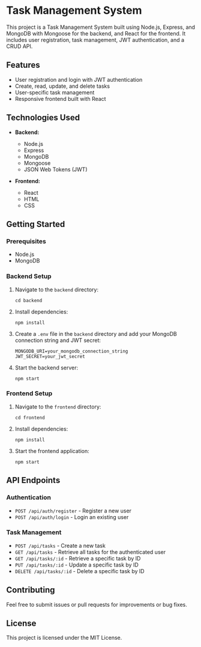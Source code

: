 # Task Management System

This project is a Task Management System built using Node.js, Express, and MongoDB with Mongoose for the backend, and React for the frontend. It includes user registration, task management, JWT authentication, and a CRUD API.

## Features

- User registration and login with JWT authentication
- Create, read, update, and delete tasks
- User-specific task management
- Responsive frontend built with React

## Technologies Used

- **Backend:**
  - Node.js
  - Express
  - MongoDB
  - Mongoose
  - JSON Web Tokens (JWT)

- **Frontend:**
  - React
  - HTML
  - CSS

## Getting Started

### Prerequisites

- Node.js
- MongoDB

### Backend Setup

1. Navigate to the `backend` directory:
   ```
   cd backend
   ```

2. Install dependencies:
   ```
   npm install
   ```

3. Create a `.env` file in the `backend` directory and add your MongoDB connection string and JWT secret:
   ```
   MONGODB_URI=your_mongodb_connection_string
   JWT_SECRET=your_jwt_secret
   ```

4. Start the backend server:
   ```
   npm start
   ```

### Frontend Setup

1. Navigate to the `frontend` directory:
   ```
   cd frontend
   ```

2. Install dependencies:
   ```
   npm install
   ```

3. Start the frontend application:
   ```
   npm start
   ```

## API Endpoints

### Authentication

- `POST /api/auth/register` - Register a new user
- `POST /api/auth/login` - Login an existing user

### Task Management

- `POST /api/tasks` - Create a new task
- `GET /api/tasks` - Retrieve all tasks for the authenticated user
- `GET /api/tasks/:id` - Retrieve a specific task by ID
- `PUT /api/tasks/:id` - Update a specific task by ID
- `DELETE /api/tasks/:id` - Delete a specific task by ID

## Contributing

Feel free to submit issues or pull requests for improvements or bug fixes.

## License

This project is licensed under the MIT License.